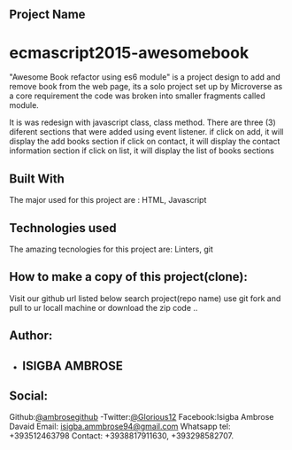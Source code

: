 ## Project Name
# ecmascript2015-awesomebook
"Awesome Book refactor using es6 module"  is a project design to add and remove book from the web page, its a solo project set up by Microverse as a core requirement the code was broken into smaller fragments called module. 

It is was redesign with javascript class, class method. 
There are three (3) diferent sections that were added using event listener.
if click on add, it will display the add books section
if click on contact, it will display the contact information section
if click on list, it will display the list of books sections

## Built With
The major used for this project are : 
HTML,
Javascript 

## Technologies used
The amazing tecnologies for this project are:
Linters,
git
 ## How to  make a copy of this project(clone):
 Visit our github url listed below
 search project(repo name)
 use git fork and pull to ur locall machine or download the zip code .. 

## Author:

- ## ISIGBA AMBROSE
 ## Social:
 Github:[@ambrosegithub](https://github.com/Ambrosegithub)
-Twitter:[@Glorious12](https:mobile.twitter.com/Glorious851)
 Facebook:Isigba Ambrose Davaid
 Email: isigba.ammbrose94@gmail.com
 Whatsapp tel: +393512463798
 Contact: +3938817911630, +393298582707.
